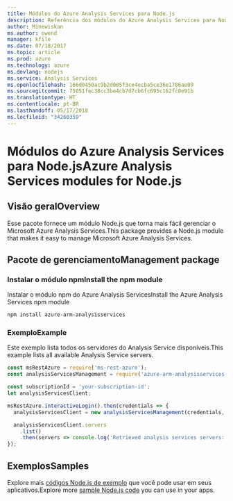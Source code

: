 ```yaml
---
title: Módulos do Azure Analysis Services para Node.js
description: Referência dos módulos do Azure Analysis Services para Node.js
author: Minewiskan
ms.author: owend
manager: kfile
ms.date: 07/18/2017
ms.topic: article
ms.prod: azure
ms.technology: azure
ms.devlang: nodejs
ms.service: Analysis Services
ms.openlocfilehash: 166d0450ac9b2d005f3ce4ecba5ce36e1786ae09
ms.sourcegitcommit: 75051fec38cc3be4cb7d7cb6fc695c162fc0e91b
ms.translationtype: HT
ms.contentlocale: pt-BR
ms.lasthandoff: 05/17/2018
ms.locfileid: "34260359"
---
```

# <a name="azure-analysis-services-modules-for-nodejs"></a><span data-ttu-id="9d5b6-103">Módulos do Azure Analysis Services para Node.js</span><span class="sxs-lookup"><span data-stu-id="9d5b6-103">Azure Analysis Services modules for Node.js</span></span>

## <a name="overview"></a><span data-ttu-id="9d5b6-104">Visão geral</span><span class="sxs-lookup"><span data-stu-id="9d5b6-104">Overview</span></span>
<span data-ttu-id="9d5b6-105">Esse pacote fornece um módulo Node.js que torna mais fácil gerenciar o Microsoft Azure Analysis Services.</span><span class="sxs-lookup"><span data-stu-id="9d5b6-105">This package provides a Node.js module that makes it easy to manage Microsoft Azure Analysis Services.</span></span>

## <a name="management-package"></a><span data-ttu-id="9d5b6-106">Pacote de gerenciamento</span><span class="sxs-lookup"><span data-stu-id="9d5b6-106">Management package</span></span>

### <a name="install-the-npm-module"></a><span data-ttu-id="9d5b6-107">Instalar o módulo npm</span><span class="sxs-lookup"><span data-stu-id="9d5b6-107">Install the npm module</span></span>

<span data-ttu-id="9d5b6-108">Instalar o módulo npm do Azure Analysis Services</span><span class="sxs-lookup"><span data-stu-id="9d5b6-108">Install the Azure Analysis Services npm module</span></span>

```bash
npm install azure-arm-analysisservices
```

### <a name="example"></a><span data-ttu-id="9d5b6-109">Exemplo</span><span class="sxs-lookup"><span data-stu-id="9d5b6-109">Example</span></span>

<span data-ttu-id="9d5b6-110">Este exemplo lista todos os servidores do Analysis Service disponíveis.</span><span class="sxs-lookup"><span data-stu-id="9d5b6-110">This example lists all available Analysis Service servers.</span></span>

```javascript
const msRestAzure = require('ms-rest-azure');
const analysisServicesManagement = require('azure-arm-analysisservices');

const subscriptionId = 'your-subscription-id';
let analysisServicesClient;

msRestAzure.interactiveLogin().then(credentials => {
  analysisServicesClient = new analysisServicesManagement(credentials, subscriptionId);

  analysisServicesClient.servers
    .list()
    .then(servers => console.log('Retrieved analysis services servers: ', servers));
});
```

## <a name="samples"></a><span data-ttu-id="9d5b6-111">Exemplos</span><span class="sxs-lookup"><span data-stu-id="9d5b6-111">Samples</span></span>

<span data-ttu-id="9d5b6-112">Explore mais [códigos Node.js de exemplo](https://azure.microsoft.com/resources/samples/?platform=nodejs) que você pode usar em seus aplicativos.</span><span class="sxs-lookup"><span data-stu-id="9d5b6-112">Explore more [sample Node.js code](https://azure.microsoft.com/resources/samples/?platform=nodejs) you can use in your apps.</span></span>

